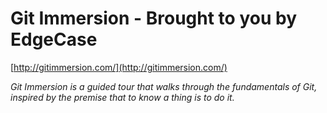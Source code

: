 <!--
id: 2751171965
link: http://tumblr.atmos.org/post/2751171965/git-immersion-brought-to-you-by-edgecase
slug: git-immersion-brought-to-you-by-edgecase
date: Fri Jan 14 2011 16:07:06 GMT-0800 (PST)
publish: 2011-01-014
tags: 
title: Git Immersion - Brought to you by EdgeCase
-->


Git Immersion - Brought to you by EdgeCase
==========================================

[http://gitimmersion.com/](http://gitimmersion.com/)

*Git Immersion is a guided tour that walks through the fundamentals of
Git, inspired by the premise that to know a thing is to do it.*

